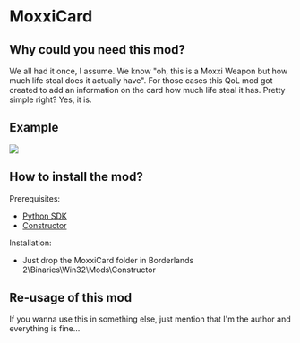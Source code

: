 # MoxxiCard
## Why could you need this mod?
We all had it once, I assume. We know "oh, this is a Moxxi Weapon but how much life steal does it actually have".
For those cases this QoL mod got created to add an information on the card how much life steal it has.
Pretty simple right? Yes, it is.

## Example
![](https://i.imgur.com/hz3aLbH.png)

## How to install the mod?
Prerequisites:
- [Python SDK](https://github.com/bl-sdk/PythonSDK)
- [Constructor](https://github.com/juso40/bl2sdk_Mods/tree/master/Constructor)

Installation:
- Just drop the MoxxiCard folder in Borderlands 2\Binaries\Win32\Mods\Constructor

## Re-usage of this mod
If you wanna use this in something else, just mention that I'm the author and everything is fine...
